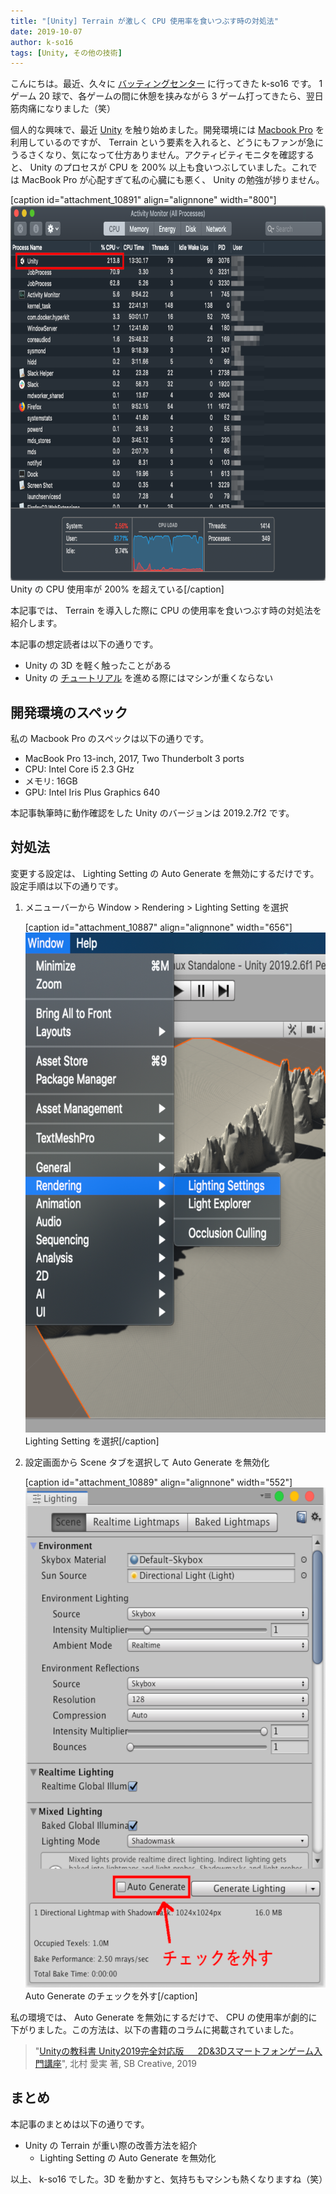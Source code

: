```yaml
---
title: "[Unity] Terrain が激しく CPU 使用率を食いつぶす時の対処法"
date: 2019-10-07
author: k-so16
tags: [Unity, その他の技術]
---
```


こんにちは。最近、久々に [バッティングセンター](https://www.daitoyo.co.jp/business/amusement/batting/) に行ってきた k-so16 です。 1 ゲーム 20 球で、各ゲームの間に休憩を挟みながら 3 ゲーム打ってきたら、翌日筋肉痛になりました（笑）

個人的な興味で、最近 [Unity](https://unity.com/ja) を触り始めました。開発環境には [Macbook Pro](https://www.apple.com/jp/macbook-pro/) を利用しているのですが、 Terrain という要素を入れると、どうにもファンが急にうるさくなり、気になって仕方ありません。アクティビティモニタを確認すると、 Unity のプロセスが CPU を 200% 以上も食いつぶしていました。これでは MacBook Pro が心配すぎて私の心臓にも悪く、 Unity の勉強が捗りません。

[caption id="attachment_10891" align="alignnone" width="800"]<img src="images/unity-lighting-auto-generate-conf-1.png" alt="" width="800" height="601" class="size-full wp-image-10891" /> Unity の CPU 使用率が 200% を超えている[/caption]

本記事では、 Terrain を導入した際に CPU の使用率を食いつぶす時の対処法を紹介します。

本記事の想定読者は以下の通りです。

- Unity の 3D を軽く触ったことがある
- Unity の [チュートリアル](https://unity3d.com/jp/learn/tutorials/s/roll-ball-tutorial) を進める際にはマシンが重くならない

## 開発環境のスペック
私の Macbook Pro のスペックは以下の通りです。

- MacBook Pro 13-inch, 2017, Two Thunderbolt 3 ports
- CPU: Intel Core i5 2.3 GHz
- メモリ: 16GB
- GPU: Intel Iris Plus Graphics 640 

本記事執筆時に動作確認をした Unity のバージョンは 2019.2.7f2 です。

## 対処法
変更する設定は、 Lighting Setting の Auto Generate を無効にするだけです。設定手順は以下の通りです。

1. メニューバーから Window > Rendering > Lighting Setting を選択

    [caption id="attachment_10887" align="alignnone" width="656"]<img src="images/unity-lighting-auto-generate-conf-2.png" alt="" width="656" height="800" class="size-full wp-image-10887" /> Lighting Setting を選択[/caption]

1. 設定画面から Scene タブを選択して Auto Generate を無効化

    [caption id="attachment_10889" align="alignnone" width="552"]<img src="images/unity-lighting-auto-generate-conf-3.png" alt="" width="552" height="800" class="size-full wp-image-10889" /> Auto Generate のチェックを外す[/caption]

私の環境では、 Auto Generate を無効にするだけで、 CPU の使用率が劇的に下がりました。この方法は、以下の書籍のコラムに掲載されていました。

> "[Unityの教科書 Unity2019完全対応版 &emsp; 2D&3Dスマートフォンゲーム入門講座](https://www.sbcr.jp/product/4815602543/)", 北村 愛実 著, SB Creative, 2019

## まとめ
本記事のまとめは以下の通りです。

- Unity の Terrain が重い際の改善方法を紹介
    - Lighting Setting の Auto Generate を無効化

以上、 k-so16 でした。3D を動かすと、気持ちもマシンも熱くなりますね（笑）